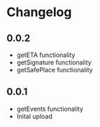 # Changelog

## 0.0.2

- getETA functionality
- getSignature functionality
- getSafePlace functionality

## 0.0.1

- getEvents functionality
- Inital upload
